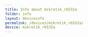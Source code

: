 ```yaml
---
title: Info about mikrotik_rb532a
folder: info
layout: deviceinfo
permalink: /devices/mikrotik_rb532a/
device: mikrotik_rb532a
---
```

